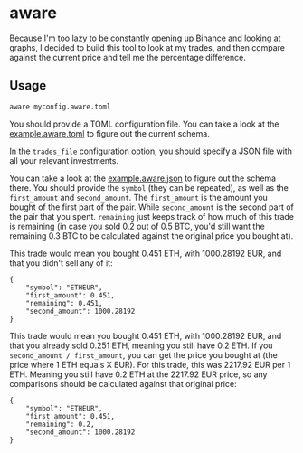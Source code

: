 # aware

Because I'm too lazy to be constantly opening up Binance and looking at
graphs, I decided to build this tool to look at my trades, and then compare
against the current price and tell me the percentage difference.

## Usage

```sh
aware myconfig.aware.toml
```

You should provide a TOML configuration file. You can take a look at the
[example.aware.toml][] to figure out the current schema.

In the `trades_file` configuration option, you should specify a JSON file with
all your relevant investments.

You can take a look at the [example.aware.json] to figure out the schema
there. You should provide the `symbol` (they can be repeated), as well as the
`first_amount` and `second_amount`. The `first_amount` is the amount you
bought of the first part of the pair. While `second_amount` is the second part
of the pair that you spent. `remaining` just keeps track of how much of this
trade is remaining (in case you sold 0.2 out of 0.5 BTC, you'd still want the
remaining 0.3 BTC to be calculated against the original price you bought at).

This trade would mean you bought 0.451 ETH, with 1000.28192 EUR, and that you
didn't sell any of it:

```
{
	"symbol": "ETHEUR",
	"first_amount": 0.451,
	"remaining": 0.451,
	"second_amount": 1000.28192
}
```

This trade would mean you bought 0.451 ETH, with 1000.28192 EUR, and that you
already sold 0.251 ETH, meaning you still have 0.2 ETH. If you
`second_amount / first_amount`, you can get the price you bought at (the price
where 1 ETH equals X EUR). For this trade, this was 2217.92 EUR per 1 ETH.
Meaning you still have 0.2 ETH at the 2217.92 EUR price, so any comparisons
should be calculated against that original price:

```
{
	"symbol": "ETHEUR",
	"first_amount": 0.451,
	"remaining": 0.2,
	"second_amount": 1000.28192
}
```


[example.aware.toml]: ./example.aware.toml
[example.aware.json]: ./example.aware.json
